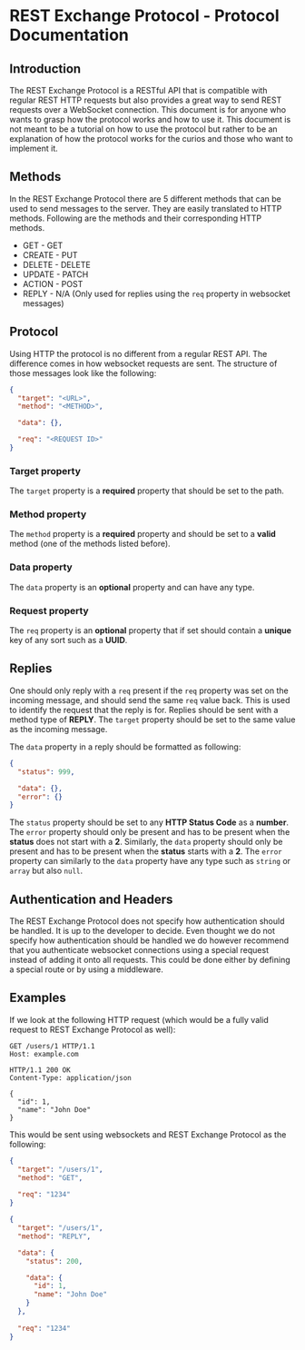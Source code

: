 # REST Exchange Protocol - Protocol Documentation

## Introduction

The REST Exchange Protocol is a RESTful API that is compatible with regular REST HTTP requests but also provides a 
great way to send REST requests over a WebSocket connection. This document is for anyone who wants to grasp how the 
protocol works and how to use it. This document is not meant to be a tutorial on how to use the protocol but rather 
to be an explanation of how the protocol works for the curios and those who want to implement it.

## Methods
In the REST Exchange Protocol there are 5 different methods that can be used to send messages to the server. They 
are easily translated to HTTP methods. Following are the methods and their corresponding HTTP methods.

- GET - GET
- CREATE - PUT
- DELETE - DELETE
- UPDATE - PATCH
- ACTION - POST
- REPLY - N/A (Only used for replies using the `req` property in websocket messages)

## Protocol

Using HTTP the protocol is no different from a regular REST API. The difference comes in how websocket requests are 
sent. The structure of those messages look like the following:

```json
{
  "target": "<URL>",
  "method": "<METHOD>",

  "data": {},

  "req": "<REQUEST ID>"
}
```

### Target property

The `target` property is a **required** property that should be set to the path.

### Method property

The `method` property is a **required** property and should be set to a **valid** method (one of the methods listed 
before).

### Data property

The `data` property is an **optional** property and can have any type.

### Request property

The `req` property is an **optional** property that if set should contain a **unique** key of any sort such as a **UUID**. 

## Replies

One should only reply with a `req` present if the `req` property was set on the incoming message, and 
should send the same `req` value back. This is used to identify the request that the reply is for. Replies should be 
sent with a method type of **REPLY**. The `target` property should be set to the same value as the incoming message.

The `data` property in a reply should be formatted as following:

```json
{
  "status": 999,

  "data": {},
  "error": {}
}
```

The `status` property should be set to any **HTTP Status Code** as a **number**. The `error` property should only be 
present and has to be present when the **status** does not start with a **2**. Similarly, the `data` property should 
only be present and has to be present when the **status** starts with a **2**. The `error` property can similarly 
to the `data` property have any type such as `string` or `array` but also `null`.

## Authentication and Headers

The REST Exchange Protocol does not specify how authentication should be handled. It is up to the developer to 
decide. Even thought we do not specify how authentication should be handled we do however recommend that you 
authenticate websocket connections using a special request instead of adding it onto all requests. This could be 
done either by defining a special route or by using a middleware.

## Examples

If we look at the following HTTP request (which would be a fully valid request to REST Exchange Protocol as well):

```http
GET /users/1 HTTP/1.1
Host: example.com
```

```http
HTTP/1.1 200 OK
Content-Type: application/json

{
  "id": 1,
  "name": "John Doe"
}
```

This would be sent using websockets and REST Exchange Protocol as the following:

```json
{
  "target": "/users/1",
  "method": "GET",
  
  "req": "1234"
}
```

```json
{
  "target": "/users/1",
  "method": "REPLY",

  "data": {
    "status": 200,

    "data": {
      "id": 1,
      "name": "John Doe"
    }
  },
  
  "req": "1234"
}
```